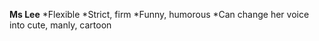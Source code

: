 **Ms Lee**
*Flexible
*Strict, firm
*Funny, humorous
*Can change her voice into cute, manly, cartoon
